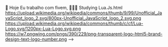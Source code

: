 💼 Hoje Eu trabalho com fivem,
🧑🏿‍💻 Studying Lua.Js.html
https://upload.wikimedia.org/wikipedia/commons/thumb/9/99/Unofficial_JavaScript_logo_2.svg/800px-Unofficial_JavaScript_logo_2.svg.png 
https://upload.wikimedia.org/wikipedia/commons/thumb/c/cf/Lua-Logo.svg/1200px-Lua-Logo.svg.png
https://w7.pngwing.com/pngs/390/229/png-transparent-logo-html5-brand-design-text-logo-number.png
-->
